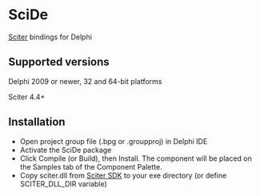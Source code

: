 # SciDe
[Sciter](https://sciter.com/) bindings for Delphi

## Supported versions
Delphi 2009 or newer, 32 and 64-bit platforms

Sciter 4.4+

## Installation
* Open project group file (.bpg or .groupproj) in Delphi IDE
* Activate the SciDe package
* Click Compile (or Build), then Install. The component will be placed on the Samples tab of the Component Palette.
* Copy sciter.dll from [Sciter SDK](http://sciter.com/download/) to your exe directory (or define SCITER_DLL_DIR variable)
